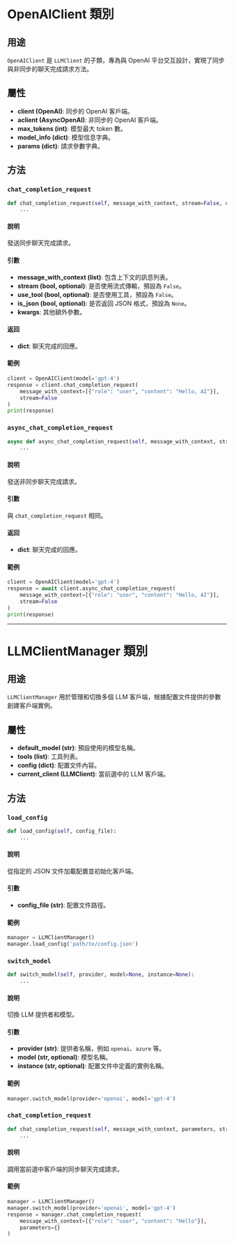 
# OpenAIClient 類別

## 用途

`OpenAIClient` 是 `LLMClient` 的子類，專為與 OpenAI 平台交互設計，實現了同步與非同步的聊天完成請求方法。

## 屬性

- **client (OpenAI)**: 同步的 OpenAI 客戶端。
- **aclient (AsyncOpenAI)**: 非同步的 OpenAI 客戶端。
- **max_tokens (int)**: 模型最大 token 數。
- **model_info (dict)**: 模型信息字典。
- **params (dict)**: 請求參數字典。

## 方法

### `chat_completion_request`

```python
def chat_completion_request(self, message_with_context, stream=False, use_tool=False, is_json=None, **kwargs):
    ...
```

#### 說明

發送同步聊天完成請求。

#### 引數

- **message_with_context (list)**: 包含上下文的訊息列表。
- **stream (bool, optional)**: 是否使用流式傳輸，預設為 `False`。
- **use_tool (bool, optional)**: 是否使用工具，預設為 `False`。
- **is_json (bool, optional)**: 是否返回 JSON 格式，預設為 `None`。
- **kwargs**: 其他額外參數。

#### 返回

- **dict**: 聊天完成的回應。

#### 範例

```python
client = OpenAIClient(model='gpt-4')
response = client.chat_completion_request(
    message_with_context=[{"role": "user", "content": "Hello, AI"}],
    stream=False
)
print(response)
```

### `async_chat_completion_request`

```python
async def async_chat_completion_request(self, message_with_context, stream=False, use_tool=False, **kwargs):
    ...
```

#### 說明

發送非同步聊天完成請求。

#### 引數

與 `chat_completion_request` 相同。

#### 返回

- **dict**: 聊天完成的回應。

#### 範例

```python
client = OpenAIClient(model='gpt-4')
response = await client.async_chat_completion_request(
    message_with_context=[{"role": "user", "content": "Hello, AI"}],
    stream=False
)
print(response)
```

---

# LLMClientManager 類別

## 用途

`LLMClientManager` 用於管理和切換多個 LLM 客戶端，根據配置文件提供的參數創建客戶端實例。

## 屬性

- **default_model (str)**: 預設使用的模型名稱。
- **tools (list)**: 工具列表。
- **config (dict)**: 配置文件內容。
- **current_client (LLMClient)**: 當前選中的 LLM 客戶端。

## 方法

### `load_config`

```python
def load_config(self, config_file):
    ...
```

#### 說明

從指定的 JSON 文件加載配置並初始化客戶端。

#### 引數

- **config_file (str)**: 配置文件路徑。

#### 範例

```python
manager = LLMClientManager()
manager.load_config('path/to/config.json')
```

### `switch_model`

```python
def switch_model(self, provider, model=None, instance=None):
    ...
```

#### 說明

切換 LLM 提供者和模型。

#### 引數

- **provider (str)**: 提供者名稱，例如 `openai`、`azure` 等。
- **model (str, optional)**: 模型名稱。
- **instance (str, optional)**: 配置文件中定義的實例名稱。

#### 範例

```python
manager.switch_model(provider='openai', model='gpt-4')
```

### `chat_completion_request`

```python
def chat_completion_request(self, message_with_context, parameters, stream=False, use_tool=True):
    ...
```

#### 說明

調用當前選中客戶端的同步聊天完成請求。

#### 範例

```python
manager = LLMClientManager()
manager.switch_model(provider='openai', model='gpt-4')
response = manager.chat_completion_request(
    message_with_context=[{"role": "user", "content": "Hello"}],
    parameters={}
)
```

